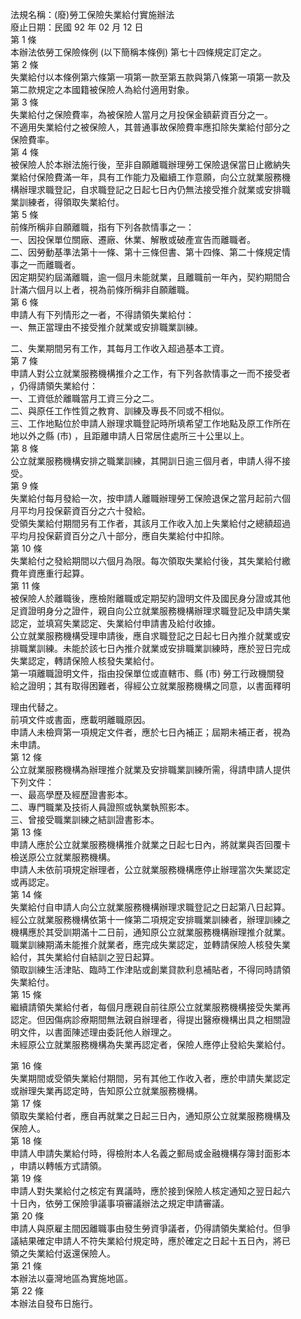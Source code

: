 法規名稱：(廢)勞工保險失業給付實施辦法  
廢止日期：民國 92 年 02 月 12 日  
第 1 條  
本辦法依勞工保險條例 (以下簡稱本條例) 第七十四條規定訂定之。  
第 2 條  
失業給付以本條例第六條第一項第一款至第五款與第八條第一項第一款及  
第二款規定之本國籍被保險人為給付適用對象。  
第 3 條  
失業給付之保險費率，為被保險人當月之月投保金額薪資百分之一。  
不適用失業給付之被保險人，其普通事故保險費率應扣除失業給付部分之  
保險費率。  
第 4 條  
被保險人於本辦法施行後，至非自願離職辦理勞工保險退保當日止繳納失  
業給付保險費滿一年，具有工作能力及繼續工作意願，向公立就業服務機  
構辦理求職登記，自求職登記之日起七日內仍無法接受推介就業或安排職  
業訓練者，得領取失業給付。  
第 5 條  
前條所稱非自願離職，指有下列各款情事之一：  
一、因投保單位關廠、遷廠、休業、解散或破產宣告而離職者。  
二、因勞動基準法第十一條、第十三條但書、第十四條、第二十條規定情  
事之一而離職者。  
因定期契約屆滿離職，逾一個月未能就業，且離職前一年內，契約期間合  
計滿六個月以上者，視為前條所稱非自願離職。  
第 6 條  
申請人有下列情形之一者，不得請領失業給付：  
一、無正當理由不接受推介就業或安排職業訓練。  


二、失業期間另有工作，其每月工作收入超過基本工資。  
第 7 條  
申請人對公立就業服務機構推介之工作，有下列各款情事之一而不接受者  
，仍得請領失業給付：  
一、工資低於離職當月工資三分之二。  
二、與原任工作性質之教育、訓練及專長不同或不相似。  
三、工作地點位於申請人辦理求職登記時所填希望工作地點及原工作所在  
地以外之縣 (市) ，且距離申請人日常居住處所三十公里以上。  
第 8 條  
公立就業服務機構安排之職業訓練，其開訓日逾三個月者，申請人得不接  
受。  
第 9 條  
失業給付每月發給一次，按申請人離職辦理勞工保險退保之當月起前六個  
月平均月投保薪資百分之六十發給。  
受領失業給付期間另有工作者，其該月工作收入加上失業給付之總額超過  
平均月投保薪資百分之八十部分，應自失業給付中扣除。  
第 10 條  
失業給付之發給期間以六個月為限。每次領取失業給付後，其失業給付繳  
費年資應重行起算。  
第 11 條  
被保險人於離職後，應檢附離職或定期契約證明文件及國民身分證或其他  
足資證明身分之證件，親自向公立就業服務機構辦理求職登記及申請失業  
認定，並填寫失業認定、失業給付申請書及給付收據。  
公立就業服務機構受理申請後，應自求職登記之日起七日內推介就業或安  
排職業訓練。未能於該七日內推介就業或安排職業訓練時，應於翌日完成  
失業認定，轉請保險人核發失業給付。  
第一項離職證明文件，指由投保單位或直轄市、縣 (市) 勞工行政機關發  
給之證明；其有取得困難者，得經公立就業服務機構之同意，以書面釋明  


理由代替之。  
前項文件或書面，應載明離職原因。  
申請人未檢齊第一項規定文件者，應於七日內補正；屆期未補正者，視為  
未申請。  
第 12 條  
公立就業服務機構為辦理推介就業及安排職業訓練所需，得請申請人提供  
下列文件：  
一、最高學歷及經歷證書影本。  
二、專門職業及技術人員證照或執業執照影本。  
三、曾接受職業訓練之結訓證書影本。  
第 13 條  
申請人應於公立就業服務機構推介就業之日起七日內，將就業與否回覆卡  
檢送原公立就業服務機構。  
申請人未依前項規定辦理者，公立就業服務機構應停止辦理當次失業認定  
或再認定。  
第 14 條  
失業給付自申請人向公立就業服務機構辦理求職登記之日起第八日起算。  
經公立就業服務機構依第十一條第二項規定安排職業訓練者，辦理訓練之  
機構應於其受訓期滿十二日前，通知原公立就業服務機構辦理推介就業。  
職業訓練期滿未能推介就業者，應完成失業認定，並轉請保險人核發失業  
給付，其失業給付自結訓之翌日起算。  
領取訓練生活津貼、臨時工作津貼或創業貸款利息補貼者，不得同時請領  
失業給付。  
第 15 條  
繼續請領失業給付者，每個月應親自前往原公立就業服務機構接受失業再  
認定。但因傷病診療期間無法親自辦理者，得提出醫療機構出具之相關證  
明文件，以書面陳述理由委託他人辦理之。  
未經原公立就業服務機構為失業再認定者，保險人應停止發給失業給付。  


第 16 條  
失業期間或受領失業給付期間，另有其他工作收入者，應於申請失業認定  
或辦理失業再認定時，告知原公立就業服務機構。  
第 17 條  
領取失業給付者，應自再就業之日起三日內，通知原公立就業服務機構及  
保險人。  
第 18 條  
申請人申請失業給付時，得檢附本人名義之郵局或金融機構存簿封面影本  
，申請以轉帳方式請領。  
第 19 條  
申請人對失業給付之核定有異議時，應於接到保險人核定通知之翌日起六  
十日內，依勞工保險爭議事項審議辦法之規定申請審議。  
第 20 條  
申請人與原雇主間因離職事由發生勞資爭議者，仍得請領失業給付。但爭  
議結果確定申請人不符失業給付規定時，應於確定之日起十五日內，將已  
領之失業給付返還保險人。  
第 21 條  
本辦法以臺灣地區為實施地區。  
第 22 條  
本辦法自發布日施行。  


